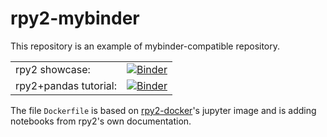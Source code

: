 # rpy2-mybinder

This repository is an example of mybinder-compatible repository.

|                       |     |
| ---                   | --- |
| rpy2 showcase:        | [![Binder](https://mybinder.org/badge_logo.svg)](https://mybinder.org/v2/gh/rpy2/rpy2-mybinder/master?urlpath=lab/jupyter.ipynb) |                                                                                                                            
| rpy2+pandas tutorial: | [![Binder](https://mybinder.org/badge_logo.svg)](https://mybinder.org/v2/gh/rpy2/rpy2-mybinder/master?urlpath=lab/pandas.ipynb)  |


The file `Dockerfile` is based on [rpy2-docker](https://github.com/rpy2/rpy2-docker)'s jupyter image and is adding
notebooks from rpy2's own documentation.
